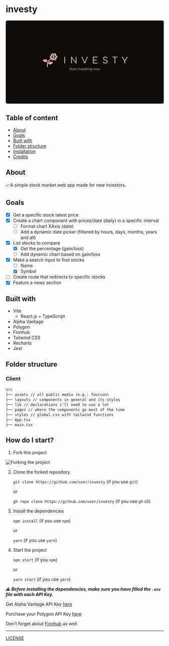 # investy

![Investy - Start investing now](./Cover.png)

## Table of content

- [About](#about)
- [Goals](#goals)
- [Built with](#built-with)
- [Folder structure](#folder-structure)
- [Installation](#how-do-i-start)
- [Credits](#credits)

## About

📈A simple stock market web app made for new investors.

## Goals

- [x] Get a specific stock latest price
- [x] Create a chart component with prices/date (daily) in a specific interval
  - [ ] Format chart XAxis (date)
  - [ ] Add a dynamic date picker (filtered by hours, days, months, years and all)
- [x] List stocks to compare
  - [x] Get the percentage (gain/loss)
  - [ ] Add dynamic chart based on gain/loss
- [X] Make a search input to find stocks
  - [ ] Name
  - [X] Symbol
- [ ] Create route that redirects to specific stocks
- [X] Feature a news section

## Built with

- Vite
  - React.js + TypeScript
- Alpha Vantage
- Polygon
- Finnhub
- Tailwind CSS
- Recharts
- Jest

## Folder structure

### Client

```
src
├── assets // all public media (e.g.: favicon)
├── layouts // components in general and its styles
├── lib // declarations i'll need to use a lot
├── pages // where the components go most of the time
├── styles // global.css with tailwind functions
├── App.tsx
├── main.tsx
```

## How do I start?

1. Fork this project

![Forking the project](https://camo.githubusercontent.com/6f03010c651d060f8b7cfc17da7098c1757c4ead/68747470733a2f2f6669727374636f6e747269627574696f6e732e6769746875622e696f2f6173736574732f526561646d652f666f726b2e706e67)

2. Clone the forked repository

   `git clone https://github.com/user/investy` (if you use `git`)

   or

   `gh repo clone https://github.com/user/investy` (if you use `gh` cli)

3. Install the dependencies

   `npm install` (if you use `npm`)

   or

   `yarn` (if you use `yarn`)

4. Start the project

   `npm start` (if you `npm`)

   or

   `yarn start` (if you use `yarn`)

**_⚠️ Before installing the dependencies, make sure you have filled the `.env` file with each API Key._**

Get Alpha Vantage API Key [here](https://www.alphavantage.co/support/#api-key)

Purchase your Polygon API Key [here](https://polygon.io/dashboard/signup)

Don't forget about [Finnhub](https://finnhub.io/register) as well

---

[LICENSE](./LICENSE)

